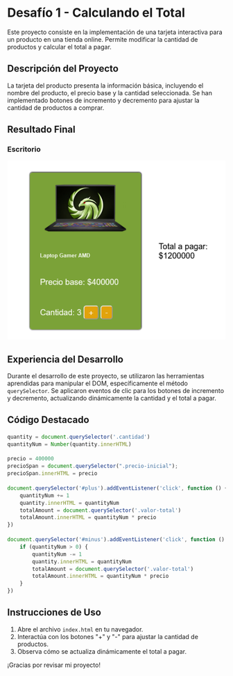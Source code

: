 # Desafío 1 - Calculando el Total

Este proyecto consiste en la implementación de una tarjeta interactiva para un producto en una tienda online. Permite modificar la cantidad de productos y calcular el total a pagar.

## Descripción del Proyecto

La tarjeta del producto presenta la información básica, incluyendo el nombre del producto, el precio base y la cantidad seleccionada. Se han implementado botones de incremento y decremento para ajustar la cantidad de productos a comprar.

## Resultado Final

### Escritorio
![Captura de pantalla](./Screenshot.png)

## Experiencia del Desarrollo

Durante el desarrollo de este proyecto, se utilizaron las herramientas aprendidas para manipular el DOM, específicamente el método `querySelector`. Se aplicaron eventos de clic para los botones de incremento y decremento, actualizando dinámicamente la cantidad y el total a pagar.

## Código Destacado

```javascript
quantity = document.querySelector('.cantidad')
quantityNum = Number(quantity.innerHTML)

precio = 400000
precioSpan = document.querySelector(".precio-inicial");
precioSpan.innerHTML = precio

document.querySelector('#plus').addEventListener('click', function () {
    quantityNum += 1
    quantity.innerHTML = quantityNum
    totalAmount = document.querySelector('.valor-total')
    totalAmount.innerHTML = quantityNum * precio
})

document.querySelector('#minus').addEventListener('click', function () {
    if (quantityNum > 0) {
        quantityNum -= 1
        quantity.innerHTML = quantityNum
        totalAmount = document.querySelector('.valor-total')
        totalAmount.innerHTML = quantityNum * precio
    }
})
```

## Instrucciones de Uso

1. Abre el archivo `index.html` en tu navegador.
2. Interactúa con los botones "+" y "-" para ajustar la cantidad de productos.
3. Observa cómo se actualiza dinámicamente el total a pagar.

¡Gracias por revisar mi proyecto!
